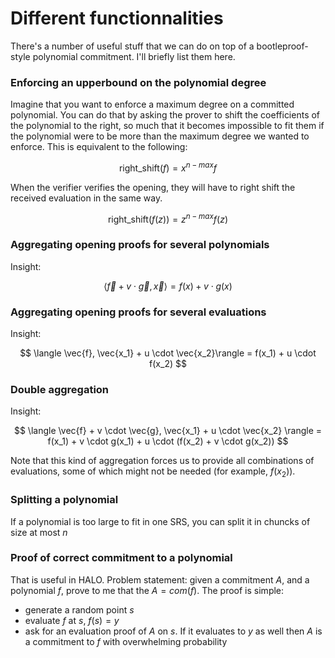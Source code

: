 # Different functionnalities

There's a number of useful stuff that we can do on top of a bootleproof-style polynomial commitment. I'll briefly list them here.

### Enforcing an upperbound on the polynomial degree

Imagine that you want to enforce a maximum degree on a committed polynomial. You can do that by asking the prover to shift the coefficients of the polynomial to the right, so much that it becomes impossible to fit them if the polynomial were to be more than the maximum degree we wanted to enforce. This is equivalent to the following:

$$ \text{right\_shift}(f) = x^{n-max} f $$

When the verifier verifies the opening, they will have to right shift the received evaluation in the same way.

$$ \text{right\_shift}(f(z)) = z^{n-max} f(z) $$

### Aggregating opening proofs for several polynomials

Insight:

$$
\langle \vec{f} + v \cdot \vec{g}, \vec{x}\rangle = f(x) + v \cdot g(x)
$$

### Aggregating opening proofs for several evaluations

Insight:

$$
\langle \vec{f}, \vec{x_1} + u \cdot \vec{x_2}\rangle = f(x_1) + u \cdot f(x_2)
$$

### Double aggregation

Insight:

$$
\langle \vec{f} + v \cdot \vec{g}, \vec{x_1} + u \cdot \vec{x_2} \rangle = f(x_1) + v \cdot g(x_1) + u \cdot (f(x_2) + v \cdot g(x_2))
$$

Note that this kind of aggregation forces us to provide all combinations of evaluations, some of which might not be needed (for example, $f(x_2)$).

### Splitting a polynomial

If a polynomial is too large to fit in one SRS, you can split it in chuncks of size at most $n$

### Proof of correct commitment to a polynomial

That is useful in HALO. Problem statement: given a commitment $A$, and a polynomial $f$, prove to me that the $A = com(f)$. The proof is simple: 

* generate a random point $s$
* evaluate $f$ at $s$, $f(s) = y$
* ask for an evaluation proof of $A$ on $s$. If it evaluates to $y$ as well then $A$ is a commitment to $f$ with overwhelming probability
